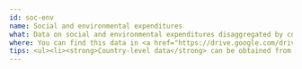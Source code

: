 ```yaml
---
id: soc-env
name: Social and environmental expenditures
what: Data on social and environmental expenditures disaggregated by companies, beneficiaries and spending.
where: You can find this data in <a href="https://drive.google.com/drive/folders/0B9Bl74fkjArzcWtDMDE3eUtYajA">EITI reports and summary data files</a>.<br>Examples include &#58; <ul><li><strong>Table 5. SDMP Utilization and Covid-19 reallocation and utilization per region</strong> in <a href="https://drive.google.com/file/d/1xiH-21yPziplAAJHGI64spk0IXFoKShs/view?usp=sharing">2019 Philippines EITI Report - Chapter 4 &#58; Social Development and Management Program</a></li><li><strong>Annexe 19 &#58; Paiements sociaux obligatoires, p. 244-249</strong> in <a href="https://drive.google.com/file/d/1xnZUMNxZRS6YmKIyE_fguia5_WA3KIOn/view?usp=sharing">2019 Republic of Congo EITI Report FR</a></li></ul>
tips: <ul><li><strong>Country-level data</strong> can be obtained from the summary data files which are commonly in spreadsheet format.</li><li><strong>Regional and local government data</strong> is available from EITI reports but scraping the data is needed as these reports are commonly in PDF format.</li></ul>
---
```





